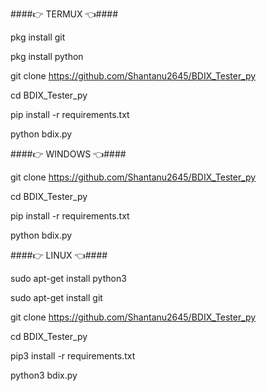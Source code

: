 ####👉 TERMUX 👈####

pkg install git

pkg install python

git clone https://github.com/Shantanu2645/BDIX_Tester_py

cd BDIX_Tester_py

pip install -r requirements.txt

python bdix.py

####👉 WINDOWS 👈####

git clone https://github.com/Shantanu2645/BDIX_Tester_py

cd BDIX_Tester_py

pip install -r requirements.txt

python bdix.py

####👉 LINUX 👈####

sudo apt-get install python3

sudo apt-get install git

git clone https://github.com/Shantanu2645/BDIX_Tester_py

cd BDIX_Tester_py

pip3 install -r requirements.txt

python3 bdix.py
